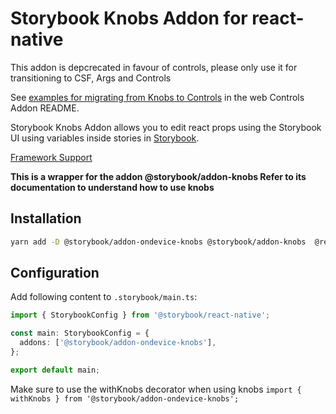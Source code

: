 # Storybook Knobs Addon for react-native

This addon is depcrecated in favour of controls, please only use it for transitioning to CSF, Args and Controls

See [examples for migrating from Knobs to Controls](https://github.com/storybookjs/storybook/blob/next/code/addons/controls/README.md#how-do-i-migrate-from-addon-knobs) in the web Controls Addon README.

Storybook Knobs Addon allows you to edit react props using the Storybook UI using variables inside stories in [Storybook](https://storybook.js.org).

[Framework Support](https://github.com/storybookjs/storybook/blob/master/ADDONS_SUPPORT.md)

**This is a wrapper for the addon @storybook/addon-knobs Refer to its documentation to understand how to use knobs**

## Installation

```sh
yarn add -D @storybook/addon-ondevice-knobs @storybook/addon-knobs  @react-native-community/datetimepicker @react-native-community/slider
```

## Configuration

Add following content to `.storybook/main.ts`:

```ts
import { StorybookConfig } from '@storybook/react-native';

const main: StorybookConfig = {
  addons: ['@storybook/addon-ondevice-knobs'],
};

export default main;
```

Make sure to use the withKnobs decorator when using knobs `import { withKnobs } from '@storybook/addon-ondevice-knobs';`
